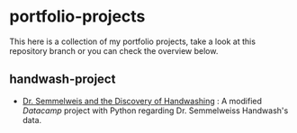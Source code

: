 # portfolio-projects
This here is a collection of my portfolio projects, take a look at this repository branch or you can check the overview below.

## handwash-project

* [Dr. Semmelweis and the Discovery of Handwashing](#handwash-project) :
A  modified *Datacamp* project with Python regarding Dr. Semmelweiss Handwash's data.

